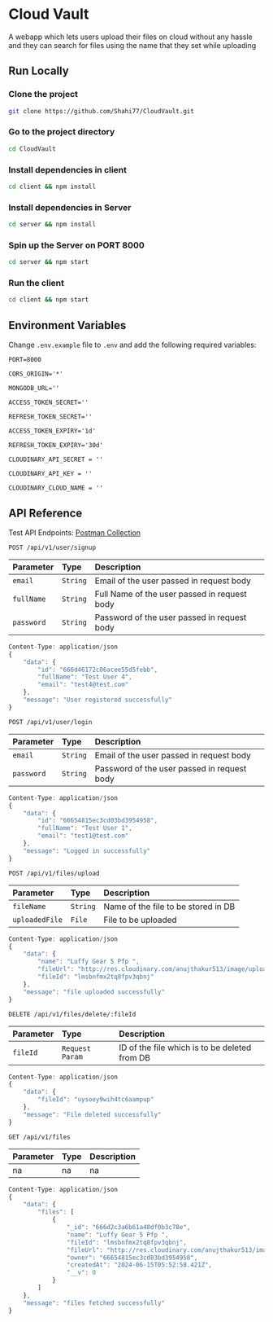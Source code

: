 # Cloud Vault

A webapp which lets users upload their files on cloud without any hassle and they can search for files using the name that they set while uploading

## Run Locally

### Clone the project

```bash
git clone https://github.com/Shahi77/CloudVault.git
```

### Go to the project directory

```bash
cd CloudVault
```

### Install dependencies in client

```bash
cd client && npm install
```

### Install dependencies in Server

```bash
cd server && npm install
```

### Spin up the Server on PORT 8000

```bash
cd server && npm start
```

### Run the client

```bash
cd client && npm start
```

## Environment Variables

Change `.env.example` file to `.env` and add the following required variables:

`PORT=8000`

`CORS_ORIGIN='*'`

`MONGODB_URL=''`

`ACCESS_TOKEN_SECRET=''`

`REFRESH_TOKEN_SECRET=''`

`ACCESS_TOKEN_EXPIRY='1d'`

`REFRESH_TOKEN_EXPIRY='30d'`

`CLOUDINARY_API_SECRET = ''`

`CLOUDINARY_API_KEY = ''`

`CLOUDINARY_CLOUD_NAME = ''`

## API Reference

Test API Endpoints: [Postman Collection](https://www.postman.com/altimetry-saganist-53324669/workspace/github/collection/17929702-302bbd1f-732e-4e6c-9356-435188f655c1?action=share&creator=17929702&active-environment=17929702-658cced1-cde0-411b-91a3-22e346d64490)

```http
POST /api/v1/user/signup
```

| Parameter  | Type     | Description                                  |
| :--------- | :------- | :------------------------------------------- |
| `email`    | `String` | Email of the user passed in request body     |
| `fullName` | `String` | Full Name of the user passed in request body |
| `password` | `String` | Password of the user passed in request body  |

```javascript
Content-Type: application/json
{
    "data": {
        "id": "666d46172c06acee55d5febb",
        "fullName": "Test User 4",
        "email": "test4@test.com"
    },
    "message": "User registered successfully"
}
```

```http
POST /api/v1/user/login
```

| Parameter  | Type     | Description                                 |
| :--------- | :------- | :------------------------------------------ |
| `email`    | `String` | Email of the user passed in request body    |
| `password` | `String` | Password of the user passed in request body |

```javascript
Content-Type: application/json
{
    "data": {
        "id": "66654815ec3cd03bd3954958",
        "fullName": "Test User 1",
        "email": "test1@test.com"
    },
    "message": "Logged in successfully"
}
```

```http
POST /api/v1/files/upload
```

| Parameter      | Type     | Description                         |
| :------------- | :------- | :---------------------------------- |
| `fileName`     | `String` | Name of the file to be stored in DB |
| `uploadedFile` | `File`   | File to be uploaded                 |

```javascript
Content-Type: application/json
{
    "data": {
        "name": "Luffy Gear 5 Pfp ",
        "fileUrl": "http://res.cloudinary.com/anujthakur513/image/upload/v1718430778/cloud-vault/files/lmsbnfmx2tq8fpv3qbnj.jpg",
        "fileId": "lmsbnfmx2tq8fpv3qbnj"
    },
    "message": "file uploaded successfully"
}
```

```http
DELETE /api/v1/files/delete/:fileId
```

| Parameter | Type            | Description                                   |
| :-------- | :-------------- | :-------------------------------------------- |
| `fileId`  | `Request Param` | ID of the file which is to be deleted from DB |

```javascript
Content-Type: application/json
{
    "data": {
        "fileId": "uysoey9wih4tc6aampup"
    },
    "message": "File deleted successfully"
}
```

```http
GET /api/v1/files
```

| Parameter | Type | Description |
| :-------- | :--- | :---------- |
| na        | na   | na          |

```javascript
Content-Type: application/json
{
    "data": {
        "files": [
            {
                "_id": "666d2c3a6b61a48df0b3c78e",
                "name": "Luffy Gear 5 Pfp ",
                "fileId": "lmsbnfmx2tq8fpv3qbnj",
                "fileUrl": "http://res.cloudinary.com/anujthakur513/image/upload/v1718430778/cloud-vault/files/lmsbnfmx2tq8fpv3qbnj.jpg",
                "owner": "66654815ec3cd03bd3954958",
                "createdAt": "2024-06-15T05:52:58.421Z",
                "__v": 0
            }
        ]
    },
    "message": "files fetched successfully"
}
```
